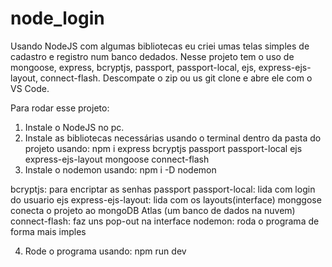# node_login
Usando NodeJS com algumas bibliotecas eu criei umas telas simples de cadastro e registro num banco dedados.
Nesse projeto tem o uso de mongoose, express, bcryptjs, passport, passport-local, ejs, express-ejs-layout, connect-flash.
Descompate o zip ou us git clone e abre ele com o VS Code.

Para rodar esse projeto:
1. Instale o NodeJS no pc.
2. Instale as bibliotecas necessárias usando o terminal dentro da pasta do projeto usando: 
npm i express bcryptjs passport passport-local ejs express-ejs-layout mongoose connect-flash
3. Instale o nodemon usando: npm i -D nodemon

bcryptjs: para encriptar as senhas
passport passport-local: lida com login do usuario
ejs express-ejs-layout: lida com os layouts(interface)
monggose conecta o projeto ao mongoDB Atlas (um banco de dados na nuvem)
connect-flash: faz uns pop-out na interface
nodemon: roda o programa de forma mais imples

4. Rode o programa usando: npm run dev
